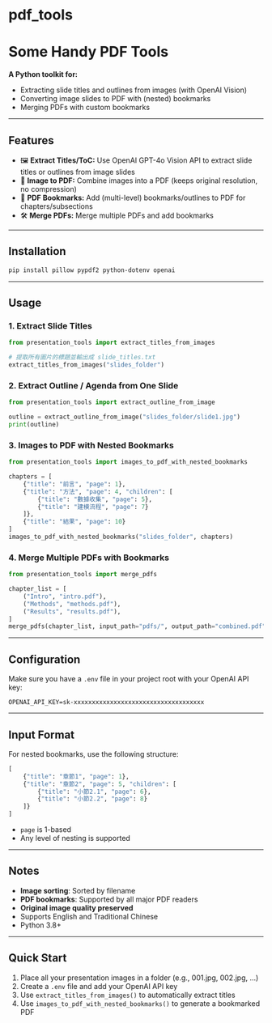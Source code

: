 # pdf_tools

# Some Handy PDF Tools

**A Python toolkit for:**
- Extracting slide titles and outlines from images (with OpenAI Vision)
- Converting image slides to PDF with (nested) bookmarks
- Merging PDFs with custom bookmarks

---

## Features

- 🖼️ **Extract Titles/ToC:** Use OpenAI GPT-4o Vision API to extract slide titles or outlines from image slides  
- 📄 **Image to PDF:** Combine images into a PDF (keeps original resolution, no compression)  
- 🔖 **PDF Bookmarks:** Add (multi-level) bookmarks/outlines to PDF for chapters/subsections  
- 🛠️ **Merge PDFs:** Merge multiple PDFs and add bookmarks  

---

## Installation

```bash
pip install pillow pypdf2 python-dotenv openai
```

---

## Usage

### 1. Extract Slide Titles

```python
from presentation_tools import extract_titles_from_images

# 提取所有圖片的標題並輸出成 slide_titles.txt
extract_titles_from_images("slides_folder")
```

### 2. Extract Outline / Agenda from One Slide

```python
from presentation_tools import extract_outline_from_image

outline = extract_outline_from_image("slides_folder/slide1.jpg")
print(outline)
```

### 3. Images to PDF with Nested Bookmarks

```python
from presentation_tools import images_to_pdf_with_nested_bookmarks

chapters = [
    {"title": "前言", "page": 1},
    {"title": "方法", "page": 4, "children": [
        {"title": "數據收集", "page": 5},
        {"title": "建模流程", "page": 7}
    ]},
    {"title": "結果", "page": 10}
]
images_to_pdf_with_nested_bookmarks("slides_folder", chapters)
```

### 4. Merge Multiple PDFs with Bookmarks

```python
from presentation_tools import merge_pdfs

chapter_list = [
    ("Intro", "intro.pdf"),
    ("Methods", "methods.pdf"),
    ("Results", "results.pdf"),
]
merge_pdfs(chapter_list, input_path="pdfs/", output_path="combined.pdf")
```

---

## Configuration

Make sure you have a `.env` file in your project root with your OpenAI API key:

```
OPENAI_API_KEY=sk-xxxxxxxxxxxxxxxxxxxxxxxxxxxxxxxxxxxx
```

---

## Input Format

For nested bookmarks, use the following structure:

```python
[
    {"title": "章節1", "page": 1},
    {"title": "章節2", "page": 5, "children": [
        {"title": "小節2.1", "page": 6},
        {"title": "小節2.2", "page": 8}
    ]}
]
```

- `page` is 1-based
- Any level of nesting is supported

---

## Notes

- **Image sorting**: Sorted by filename
- **PDF bookmarks**: Supported by all major PDF readers
- **Original image quality preserved**
- Supports English and Traditional Chinese
- Python 3.8+

---
## Quick Start

1. Place all your presentation images in a folder (e.g., 001.jpg, 002.jpg, …)
2. Create a `.env` file and add your OpenAI API key
3. Use `extract_titles_from_images()` to automatically extract titles
4. Use `images_to_pdf_with_nested_bookmarks()` to generate a bookmarked PDF


